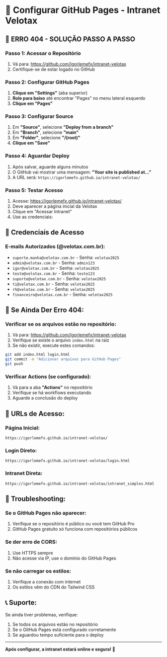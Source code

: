 # 🔧 Configurar GitHub Pages - Intranet Velotax

## 🚨 **ERRO 404 - SOLUÇÃO PASSO A PASSO**

### **Passo 1: Acessar o Repositório**
1. Vá para: https://github.com/Igorlemefx/intranet-velotax
2. Certifique-se de estar logado no GitHub

### **Passo 2: Configurar GitHub Pages**
1. **Clique em "Settings"** (aba superior)
2. **Role para baixo** até encontrar "Pages" no menu lateral esquerdo
3. **Clique em "Pages"**

### **Passo 3: Configurar Source**
1. Em **"Source"**, selecione **"Deploy from a branch"**
2. Em **"Branch"**, selecione **"main"**
3. Em **"Folder"**, selecione **"/(root)"**
4. **Clique em "Save"**

### **Passo 4: Aguardar Deploy**
1. Após salvar, aguarde alguns minutos
2. O GitHub vai mostrar uma mensagem: **"Your site is published at..."**
3. A URL será: `https://igorlemefx.github.io/intranet-velotax/`

### **Passo 5: Testar Acesso**
1. Acesse: https://igorlemefx.github.io/intranet-velotax/
2. Deve aparecer a página inicial da Velotax
3. Clique em "Acessar Intranet"
4. Use as credenciais:

## 🔐 **Credenciais de Acesso**

### **E-mails Autorizados (@velotax.com.br):**
- `suporte.manha@velotax.com.br` - Senha: `velotax2025`
- `admin@velotax.com.br` - Senha: `admin123`
- `igor@velotax.com.br` - Senha: `velotax2025`
- `teste@velotax.com.br` - Senha: `teste123`
- `suporte@velotax.com.br` - Senha: `velotax2025`
- `ti@velotax.com.br` - Senha: `velotax2025`
- `rh@velotax.com.br` - Senha: `velotax2025`
- `financeiro@velotax.com.br` - Senha: `velotax2025`

## 🚨 **Se Ainda Der Erro 404:**

### **Verificar se os arquivos estão no repositório:**
1. Vá para: https://github.com/Igorlemefx/intranet-velotax
2. Verifique se existe o arquivo `index.html` na raiz
3. Se não existir, execute estes comandos:

```bash
git add index.html login.html
git commit -m "Adicionar arquivos para GitHub Pages"
git push
```

### **Verificar Actions (se configurado):**
1. Vá para a aba **"Actions"** no repositório
2. Verifique se há workflows executando
3. Aguarde a conclusão do deploy

## 📱 **URLs de Acesso:**

### **Página Inicial:**
```
https://igorlemefx.github.io/intranet-velotax/
```

### **Login Direto:**
```
https://igorlemefx.github.io/intranet-velotax/login.html
```

### **Intranet Direta:**
```
https://igorlemefx.github.io/intranet-velotax/intranet_simples.html
```

## 🔧 **Troubleshooting:**

### **Se o GitHub Pages não aparecer:**
1. Verifique se o repositório é público ou você tem GitHub Pro
2. GitHub Pages gratuito só funciona com repositórios públicos

### **Se der erro de CORS:**
1. Use HTTPS sempre
2. Não acesse via IP, use o domínio do GitHub Pages

### **Se não carregar os estilos:**
1. Verifique a conexão com internet
2. Os estilos vêm do CDN do Tailwind CSS

## 📞 **Suporte:**

Se ainda tiver problemas, verifique:
1. Se todos os arquivos estão no repositório
2. Se o GitHub Pages está configurado corretamente
3. Se aguardou tempo suficiente para o deploy

---

**Após configurar, a intranet estará online e segura! 🚀** 